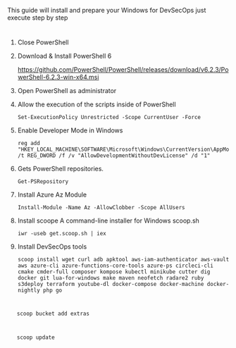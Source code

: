 This guide will install and prepare your Windows for DevSecOps just execute step by step

#
1. Close PowerShell

2. Download & Install PowerShell 6

    https://github.com/PowerShell/PowerShell/releases/download/v6.2.3/PowerShell-6.2.3-win-x64.msi

3. Open PowerShell as administrator

4. Allow the execution of the scripts inside of PowerShell

       Set-ExecutionPolicy Unrestricted -Scope CurrentUser -Force

5. Enable Developer Mode in Windows

       reg add "HKEY_LOCAL_MACHINE\SOFTWARE\Microsoft\Windows\CurrentVersion\AppModelUnlock" /t REG_DWORD /f /v "AllowDevelopmentWithoutDevLicense" /d "1"

6. Gets PowerShell repositories.

       Get-PSRepository

7. Install Azure Az Module

       Install-Module -Name Az -AllowClobber -Scope AllUsers

8. Install scoope A command-line installer for Windows scoop.sh

       iwr -useb get.scoop.sh | iex

9. Install DevSecOps tools

       scoop install wget curl adb apktool aws-iam-authenticator aws-vault aws azure-cli azure-functions-core-tools azure-ps circleci-cli cmake cmder-full composer kompose kubectl minikube cutter dig docker git lua-for-windows make maven neofetch radare2 ruby s3deploy terraform youtube-dl docker-compose docker-machine docker-nightly php go
#
       scoop bucket add extras
#
       scoop update
